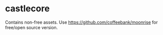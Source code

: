# castlecore
Contains non-free assets. Use https://github.com/coffeebank/moonrise for free/open source version.
